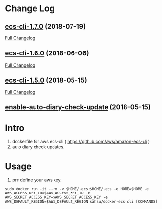 # Change Log

## [ecs-cli-1.7.0](https://github.com/sahsu/docker-ecs-cli/tree/ecs-cli-1.7.0) (2018-07-19)
[Full Changelog](https://github.com/sahsu/docker-ecs-cli/compare/ecs-cli-1.6.0...ecs-cli-1.7.0)

## [ecs-cli-1.6.0](https://github.com/sahsu/docker-ecs-cli/tree/ecs-cli-1.6.0) (2018-06-06)
[Full Changelog](https://github.com/sahsu/docker-ecs-cli/compare/ecs-cli-1.5.0...ecs-cli-1.6.0)

## [ecs-cli-1.5.0](https://github.com/sahsu/docker-ecs-cli/tree/ecs-cli-1.5.0) (2018-05-15)
[Full Changelog](https://github.com/sahsu/docker-ecs-cli/compare/enable-auto-diary-check-update...ecs-cli-1.5.0)

## [enable-auto-diary-check-update](https://github.com/sahsu/docker-ecs-cli/tree/enable-auto-diary-check-update) (2018-05-15)


# Intro
1. dockerfile for aws ecs-cli ( https://github.com/aws/amazon-ecs-cli )
1. auto diary check updates.

# Usage
  1. pre define your aws key.
```
sudo docker run -it --rm -v $HOME/.ecs:$HOME/.ecs -e HOME=$HOME -e AWS_ACCESS_KEY_ID=$AWS_ACCESS_KEY_ID -e AWS_SECRET_ACCESS_KEY=$AWS_SECRET_ACCESS_KEY -e AWS_DEFAULT_REGION=$AWS_DEFAULT_REGION sahsu/docker-ecs-cli [COMMANDS]
```
